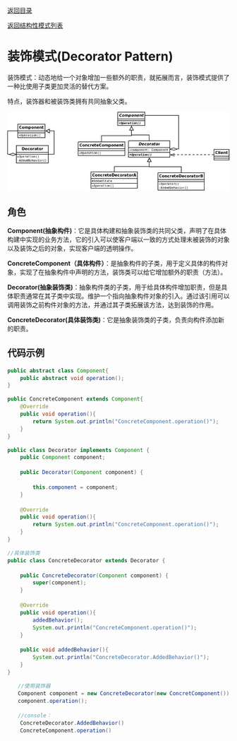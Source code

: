 [返回目录](/README.md)

[返回结构性模式列表](/StructuralPatterns/README.md)

# 装饰模式(Decorator Pattern)

装饰模式：动态地给一个对象增加一些额外的职责，就拓展而言，装饰模式提供了一种比使用子类更加灵活的替代方案。

特点，装饰器和被装饰类拥有共同抽象父类。



![](assets/DP-01.jpg)

## 角色

**Component(抽象构件)**：它是具体构建和抽象装饰类的共同父类，声明了在具体构建中实现的业务方法，它的引入可以使客户端以一致的方式处理未被装饰的对象以及装饰之后的对象，实现客户端的透明操作。

**ConcreteComponent（具体构件）**：是抽象构件的子类，用于定义具体的构件对象，实现了在抽象构件中声明的方法，装饰类可以给它增加额外的职责（方法）。

**Decorator(抽象装饰类)**：抽象构件类的子类，用于给具体构件增加职责，但是具体职责通常在其子类中实现。维护一个指向抽象构件对象的引入。通过该引用可以调用装饰之前构件对象的方法，并通过其子类拓展该方法，达到装饰的作用。

**ConcreteDecorator(具体装饰类)**：它是抽象装饰类的子类，负责向构件添加新的职责。

## 代码示例

```java
public abstract class Component{
    public abstract void operation();
}
```



```java
public ConcreteComponent extends Component{
    @Override
    public void operation(){
        return System.out.println("ConcreteComponent.operation()");
    }
}
```

```java
public class Decorator implements Component {
    public Component component;

    public Decorator(Component component) {
        
        this.component = component;
    }
    
    @Override
    public void operation(){
        return System.out.println("ConcreteComponent.operation()");
    }
}
```

```java
//具体装饰类
public class ConcreteDecorator extends Decorator {

    public ConcreteDecorator(Component component) {
        super(component);
    }
    
    @Override
    public void operation(){
        addedBehavior();
        System.out.println("ConcreteComponent.operation()");
    }
    
    public void addedBehavior(){
        System.out.println("ConcreteDecorator.AddedBehavior()");
    }
}
```

```java
　　//使用装饰器
　　Component component = new ConcreteDecorator(new ConcretComponent());
　　component.operation();

　　//console：
    ConcreteDecorator.AddedBehavior()
    ConcreteComponent.operation()
```


